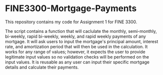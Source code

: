 # FINE3300-Mortgage-Payments
This repository contains my code for Assignment 1 for FINE 3300. 

The script contains a function that will caclulate the monthly, semi-monthly, bi-weekly, rapid bi-weekly, weekly, and rapid weekly payments of any mortgage. 
It will ask users to input the mortgage's principal amount, interest rate, and amortization period that will then be used in the calculation. 
It works for any range of values; however, it expects the user to provide legitimate input values so no validation checks will be performed on the input values.
It is reusable as any user can input their specific mortgage details and calculate their payments.  
